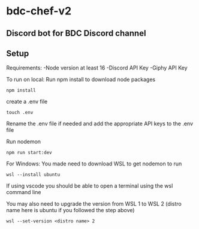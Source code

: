 # bdc-chef-v2

## Discord bot for BDC Discord channel

## Setup

Requirements:
-Node version at least 16
-Discord API Key
-Giphy API Key

To run on local:
Run npm install to download node packages

```
npm install
```

create a .env file

```
touch .env
```

Rename the .env file if needed and add the appropriate API keys to the .env file

Run nodemon

```
npm run start:dev
```

For Windows:
You made need to download WSL to get nodemon to run

```
wsl --install ubuntu
```

If using vscode you should be able to open a terminal using the wsl command line

You may also need to upgrade the version from WSL 1 to WSL 2 (distro name here is ubuntu if you followed the step above)

```
wsl --set-version <distro name> 2
```
